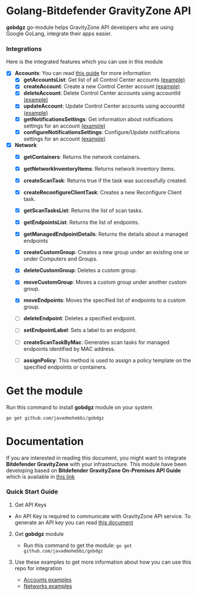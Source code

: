 # Golang-Bitdefender GravityZone API
**gobdgz** go-module helps GravityZone API developers who are using Google GoLang, integrate their apps easier.

### Integrations
Here is the integrated features which you can use in this module
- [x] **Accounts**: You can read [this guide](http://download.bitdefender.com/business/API/Bitdefender_GravityZone_On-Premises_APIGuide_enUS.pdf#page=11&zoom=100,33,112) for more information
    - [x] **getAccountsList**: Get list of all Control Center accounts [(example)](https://github.com/javadmohebbi/gobdgz/blob/abef6a486f9f048261ee70d33246ebad2dd1f111/example/accounts/main.go#L72)
    - [x] **createAccount**: Create a new Control Center account [(example)](https://github.com/javadmohebbi/gobdgz/blob/abef6a486f9f048261ee70d33246ebad2dd1f111/example/accounts/main.go#L87)
    - [x] **deleteAccount**: Delete Control Center accounts using accountId [(example)](https://github.com/javadmohebbi/gobdgz/blob/abef6a486f9f048261ee70d33246ebad2dd1f111/example/accounts/main.go#L249)
    - [x] **updateAccount**: Update Control Center accounts using accountId [(example)](https://github.com/javadmohebbi/gobdgz/blob/abef6a486f9f048261ee70d33246ebad2dd1f111/example/accounts/main.go#L124)
    - [x] **getNotificationsSettings**: Get information about notifications settings for an account [(example)](https://github.com/javadmohebbi/gobdgz/blob/abef6a486f9f048261ee70d33246ebad2dd1f111/example/accounts/main.go#L167)
    - [x] **configureNotificationsSettings**: Configure/Update notifications settings for an account [(example)](https://github.com/javadmohebbi/gobdgz/blob/abef6a486f9f048261ee70d33246ebad2dd1f111/example/accounts/main.go#L193)

- [x] **Network**
    - [x] **getContainers**: Returns the network containers.
    - [x] **getNetworkInventoryItems**: Returns network inventory items.
    - [x] **createScanTask**: Returns true if the task was successfully created.
    - [x] **createReconfigureClientTask**: Creates a new Reconfigure Client task.
    - [x] **getScanTasksList**: Returns the list of scan tasks.
    - [x] **getEndpointsList**: Returns the list of endpoints.
    - [x] **getManagedEndpointDetails**: Returns the details about a managed endpoints
    - [x] **createCustomGroup**: Creates a new group under an existing one or under Computers and Groups.
    - [x] **deleteCustomGroup**: Deletes a custom group.
    - [x] **moveCustomGroup**: Moves a custom group under another custom group.
    - [x] **moveEndpoints**: Moves the specified list of endpoints to a custom group.
    - [ ] **deleteEndpoint**: Deletes a specified endpoint.
    - [ ] **setEndpointLabel**: Sets a label to an endpoint.
    - [ ] **createScanTaskByMac**: Generates scan tasks for managed endpoints identified by MAC address.
    - [ ] **assignPolicy**: This method is used to assign a policy template on the specified endpoints or containers.


# Get the module
Run this command to install **gobdgz** module on your system
```
go get github.com/javadmohebbi/gobdgz
```


# Documentation
If you are interested in reading this document, you might want to integrate **Bitdefender GravityZone** with your infrastructure. This module have been developing based on **Bitdefender GravityZone On-Premises API Guide** which is available in [this link](http://download.bitdefender.com/business/API/Bitdefender_GravityZone_On-Premises_APIGuide_enUS.pdf)

### Quick Start Guide
1. Get API Keys
- An API Key is required to communicate with GravityZone API service. To generate an API key you can read [this document](http://download.bitdefender.com/business/API/Bitdefender_GravityZone_On-Premises_APIGuide_enUS.pdf#page=7&zoom=100,33,85)

2. Get **gobdgz** module
    - Run this command to get the module: ```go get github.com/javadmohebbi/gobdgz```

3. Use these examples to get more information about how you can use this repo for integration
    - [Accounts examples](example/accounts)
    - [Networks examples](example/network)

